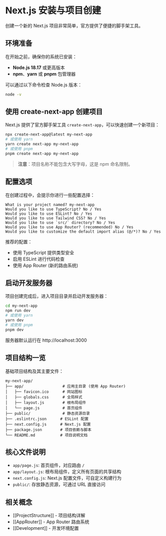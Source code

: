 # Next.js 安装与项目创建

创建一个新的 Next.js 项目非常简单，官方提供了便捷的脚手架工具。

## 环境准备

在开始之前，确保你的系统已安装：

- **Node.js 18.17** 或更高版本
- **npm**、**yarn** 或 **pnpm** 包管理器

可以通过以下命令检查 Node.js 版本：

```bash
node -v
```

## 使用 create-next-app 创建项目

Next.js 提供了官方脚手架工具 `create-next-app`，可以快速创建一个新项目：

```bash
npx create-next-app@latest my-next-app
# 或使用 yarn
yarn create next-app my-next-app
# 或使用 pnpm
pnpm create next-app my-next-app
```

> **注意**：项目名称不能包含大写字母，这是 npm 命名限制。

## 配置选项

在创建过程中，会提示你进行一些配置选择：

```
What is your project named? my-next-app
Would you like to use TypeScript? No / Yes
Would you like to use ESLint? No / Yes
Would you like to use Tailwind CSS? No / Yes
Would you like to use `src/` directory? No / Yes
Would you like to use App Router? (recommended) No / Yes
Would you like to customize the default import alias (@/*)? No / Yes
```

推荐的配置：

- 使用 TypeScript 提供类型安全
- 启用 ESLint 进行代码检查
- 使用 App Router (新的路由系统)

## 启动开发服务器

项目创建完成后，进入项目目录并启动开发服务器：

```bash
cd my-next-app
npm run dev
# 或使用 yarn
yarn dev
# 或使用 pnpm
pnpm dev
```

服务器默认运行在 http://localhost:3000

## 项目结构一览

基础项目结构及其主要文件：

```
my-next-app/
├── app/                 # 应用主目录 (使用 App Router)
│   ├── favicon.ico      # 网站图标
│   ├── globals.css      # 全局样式
│   ├── layout.js        # 根布局组件
│   └── page.js          # 首页组件
├── public/              # 静态资源目录
├── .eslintrc.json      # ESLint 配置
├── next.config.js      # Next.js 配置
├── package.json        # 项目依赖与脚本
└── README.md           # 项目说明文档
```

## 核心文件说明

- `app/page.js`: 首页组件，对应路由 `/`
- `app/layout.js`: 根布局组件，定义所有页面的共享结构
- `next.config.js`: Next.js 配置文件，可自定义构建行为
- `public/`: 存放静态资源，可通过 URL 直接访问

## 相关概念

- [[ProjectStructure]] - 项目结构详解
- [[AppRouter]] - App Router 路由系统
- [[Development]] - 开发环境配置
